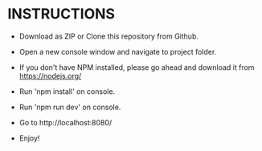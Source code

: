 # INSTRUCTIONS

* Download as ZIP or Clone this repository from Github.

* Open a new console window and navigate to project folder.

* If you don't have NPM installed, please go ahead and download it from
  https://nodejs.org/

* Run 'npm install' on console.

* Run 'npm run dev' on console.

* Go to http://localhost:8080/

* Enjoy!
